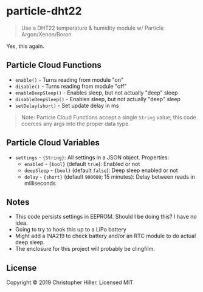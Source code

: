 # particle-dht22

> Use a DHT22 temperature & humidity module w/ Particle Argon/Xenon/Boron

Yes, this again.

## Particle Cloud Functions

- `enable()` - Turns reading from module "on"
- `disable()` - Turns reading from module "off"
- `enableDeepSleep()` - Enables sleep, but not actually "deep" sleep
- `disableDeepSleep()` - Enables sleep, but not actually "deep" sleep
- `setDelay(short)` - Set update delay in ms

> Note: Particle Cloud Functions accept a single `String` value; this code coerces any args into the proper data type.

## Particle Cloud Variables

- `settings` - `{String}`: All settings in a JSON object. Properties:
  - `enabled` - `{bool}` (default `true`): Enabled or not
  - `deepSleep` - `{bool}` (default `false`): Deep sleep enabled or not
  - `delay` - `{short}` (default `900000`; 15 minutes): Delay between reads in milliseconds

## Notes

- This code persists settings in EEPROM. Should I be doing this? I have no idea.
- Going to try to hook this up to a LiPo battery
- Might add a INA219 to check battery and/or an RTC module to do actual deep sleep.
- The enclosure for this project will probably be clingfilm.

## License

Copyright © 2019 Christopher Hiller. Licensed MIT
